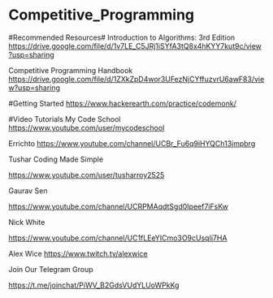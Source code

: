 # Competitive_Programming

#Recommended Resources#
Introduction to Algorithms: 3rd Edition
https://drive.google.com/file/d/1v7LE_C5JRj1iSYfA3tQ8x4hKYY7kut9c/view?usp=sharing

Competitive Programming Handbook
https://drive.google.com/file/d/1ZXkZpD4wor3UFezNjCYffuzvrU6awF83/view?usp=sharing

#Getting Started
https://www.hackerearth.com/practice/codemonk/

#Video Tutorials
My Code School
https://www.youtube.com/user/mycodeschool


Errichto
https://www.youtube.com/channel/UCBr_Fu6q9iHYQCh13jmpbrg

Tushar Coding Made Simple

https://www.youtube.com/user/tusharroy2525

Gaurav Sen

https://www.youtube.com/channel/UCRPMAqdtSgd0Ipeef7iFsKw


Nick White

https://www.youtube.com/channel/UC1fLEeYICmo3O9cUsqIi7HA


Alex Wice
https://www.twitch.tv/alexwice

Join Our Telegram Group

https://t.me/joinchat/PiWV_B2GdsVUdYLUoWPkKg
